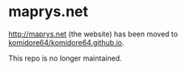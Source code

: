 # maprys.net

http://maprys.net (the website) has been moved to [komidore64/komidore64.github.io](http://github.com/komidore64/komidore64.github.io).

This repo is no longer maintained.
